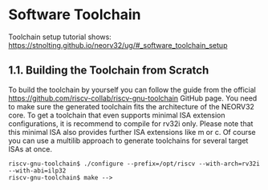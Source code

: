 # Software Toolchain

Toolchain setup tutorial shows: https://stnolting.github.io/neorv32/ug/#_software_toolchain_setup

## **1.1.** Building the Toolchain from Scratch
To build the toolchain by yourself you can follow the guide from the official https://github.com/riscv-collab/riscv-gnu-toolchain GitHub page. You need to make sure the generated toolchain fits the architecture of the NEORV32 core. To get a toolchain that even supports minimal ISA extension configurations, it is recommend to compile for rv32i only. Please note that this minimal ISA also provides further ISA extensions like m or c. Of course you can use a multilib approach to generate toolchains for several target ISAs at once.


```
riscv-gnu-toolchain$ ./configure --prefix=/opt/riscv --with-arch=rv32i --with-abi=ilp32
riscv-gnu-toolchain$ make -->
```
